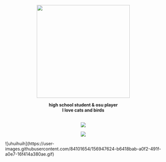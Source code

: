 
<p align="center"> 
<a href="https://c.tenor.com/7EO63mrqZ4MAAAAd/komi-san-dance.gif"><img src="https://user-images.githubusercontent.com/84101654/156947624-b6418bab-a0f2-491f-a0e7-16f414a380ae.gif" height="300">
  </p></a>
<p align="center">
  <b>high school student & osu player<br>I love cats and birds</b><br><br>
  
  <p align="center"><a href="https://steamcommunity.com/id/NotNowest/"><img src="https://img.shields.io/badge/Steam-000000?style=for-the-badge&logo=steam&logoColor=white"></a></p>
<p align="center"> <a href=""><img src="https://img.shields.io/badge/Discord-000000?style=for-the-badge&logo=discord&logoColor=white">
  </p></a>
![uhuihuih](https://user-images.githubusercontent.com/84101654/156947624-b6418bab-a0f2-491f-a0e7-16f414a380ae.gif)
